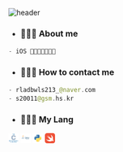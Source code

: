 
![header](https://capsule-render.vercel.app/api?type=waving&color=BAC8FF&height=300&section=header&text=You%20Jin&fontSize=57&desc=iOS%20Developer,%20That's%20Me!)

- ### 👩🏻‍💻 About me
```Swift
- iOS 👩🏻‍💻💖💖💖💖
```

- ### 👩🏻‍💻 How to contact me
```Swift
- rladbwls213_@naver.com
- s20011@gsm.hs.kr
```
	
- ### 👩🏻‍💻 My Lang
<code><img height="20" src="https://raw.githubusercontent.com/github/explore/80688e429a7d4ef2fca1e82350fe8e3517d3494d/topics/c/c.png"></code>
<code><img height="20" src="https://raw.githubusercontent.com/github/explore/80688e429a7d4ef2fca1e82350fe8e3517d3494d/topics/java/java.png"></code>
<code><img height="20" src="https://raw.githubusercontent.com/github/explore/80688e429a7d4ef2fca1e82350fe8e3517d3494d/topics/python/python.png"></code>
<code><img height="20" src="https://raw.githubusercontent.com/github/explore/80688e429a7d4ef2fca1e82350fe8e3517d3494d/topics/swift/swift.png"></code>
